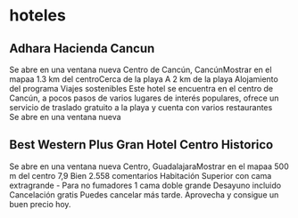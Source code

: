 
# hoteles
## Adhara Hacienda Cancun  
Se abre en una ventana nueva
Centro de Cancún, CancúnMostrar en el mapaa 1.3 km del centroCerca de la playa
A 2 km de la playa
Alojamiento del programa Viajes sostenibles
Este hotel se encuentra en el centro de Cancún, a pocos pasos de varios lugares de interés populares, ofrece un servicio de traslado gratuito a la playa y cuenta con varios restaurantes   
Se abre en una ventana nueva
## Best Western Plus Gran Hotel Centro Historico   
Se abre en una ventana nueva
Centro, GuadalajaraMostrar en el mapaa 500 m del centro
7,9
Bien
2.558 comentarios
Habitación Superior con cama extragrande - Para no fumadores
1 cama doble grande
Desayuno incluido
Cancelación gratis
Puedes cancelar más tarde. Aprovecha y consigue un buen precio hoy.
